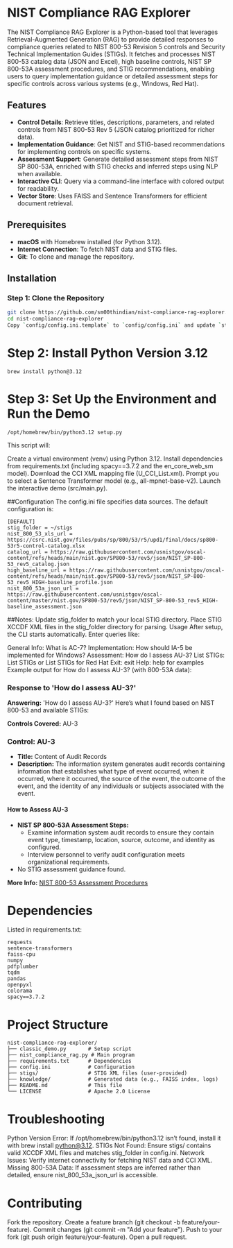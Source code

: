 # NIST Compliance RAG Explorer

The NIST Compliance RAG Explorer is a Python-based tool that leverages Retrieval-Augmented Generation (RAG) to provide detailed responses to compliance queries related to NIST 800-53 Revision 5 controls and Security Technical Implementation Guides (STIGs). It fetches and processes NIST 800-53 catalog data (JSON and Excel), high baseline controls, NIST SP 800-53A assessment procedures, and STIG recommendations, enabling users to query implementation guidance or detailed assessment steps for specific controls across various systems (e.g., Windows, Red Hat).

## Features
- **Control Details**: Retrieve titles, descriptions, parameters, and related controls from NIST 800-53 Rev 5 (JSON catalog prioritized for richer data).
- **Implementation Guidance**: Get NIST and STIG-based recommendations for implementing controls on specific systems.
- **Assessment Support**: Generate detailed assessment steps from NIST SP 800-53A, enriched with STIG checks and inferred steps using NLP when available.
- **Interactive CLI**: Query via a command-line interface with colored output for readability.
- **Vector Store**: Uses FAISS and Sentence Transformers for efficient document retrieval.

## Prerequisites
- **macOS** with Homebrew installed (for Python 3.12).
- **Internet Connection**: To fetch NIST data and STIG files.
- **Git**: To clone and manage the repository.

## Installation

### Step 1: Clone the Repository
```bash
git clone https://github.com/sm00thindian/nist-compliance-rag-explorer.git
cd nist-compliance-rag-explorer
Copy `config/config.ini.template` to `config/config.ini` and update `stig_folder` to your local STIG directory path (e.g., `/path/to/stigs`).
```
# Step 2: Install Python Version 3.12
```
brew install python@3.12
```
# Step 3: Set Up the Environment and Run the Demo
```
/opt/homebrew/bin/python3.12 setup.py
```
This script will:

Create a virtual environment (venv) using Python 3.12.
Install dependencies from requirements.txt (including spacy==3.7.2 and the en_core_web_sm model).
Download the CCI XML mapping file (U_CCI_List.xml).
Prompt you to select a Sentence Transformer model (e.g., all-mpnet-base-v2).
Launch the interactive demo (src/main.py).

##Configuration
The config.ini file specifies data sources. The default configuration is:
```
[DEFAULT]
stig_folder = ~/stigs
nist_800_53_xls_url = https://csrc.nist.gov/files/pubs/sp/800/53/r5/upd1/final/docs/sp800-53r5-control-catalog.xlsx
catalog_url = https://raw.githubusercontent.com/usnistgov/oscal-content/refs/heads/main/nist.gov/SP800-53/rev5/json/NIST_SP-800-53_rev5_catalog.json
high_baseline_url = https://raw.githubusercontent.com/usnistgov/oscal-content/refs/heads/main/nist.gov/SP800-53/rev5/json/NIST_SP-800-53_rev5_HIGH-baseline_profile.json
nist_800_53a_json_url = https://raw.githubusercontent.com/usnistgov/oscal-content/master/nist.gov/SP800-53/rev5/json/NIST_SP-800-53_rev5_HIGH-baseline_assessment.json
```
##Notes:
Update stig_folder to match your local STIG directory.
Place STIG XCCDF XML files in the stig_folder directory for parsing.
Usage
After setup, the CLI starts automatically. Enter queries like:

General Info: What is AC-7?
Implementation: How should IA-5 be implemented for Windows?
Assessment: How do I assess AU-3?
List STIGs: List STIGs or List STIGs for Red Hat
Exit: exit
Help: help for examples
Example output for How do I assess AU-3? (with 800-53A data):

### Response to 'How do I assess AU-3?'
**Answering:** 'How do I assess AU-3?'
Here’s what I found based on NIST 800-53 and available STIGs:

**Controls Covered:** AU-3

### Control: AU-3
- **Title:** Content of Audit Records
- **Description:** The information system generates audit records containing information that establishes what type of event occurred, when it occurred, where it occurred, the source of the event, the outcome of the event, and the identity of any individuals or subjects associated with the event.

#### How to Assess AU-3
- **NIST SP 800-53A Assessment Steps:**
  - Examine information system audit records to ensure they contain event type, timestamp, location, source, outcome, and identity as configured.
  - Interview personnel to verify audit configuration meets organizational requirements.
- No STIG assessment guidance found.

**More Info:** [NIST 800-53 Assessment Procedures](https://csrc.nist.gov/projects/risk-management/sp800-53-controls/assessment-procedures)
# Dependencies
Listed in requirements.txt:
```
requests
sentence-transformers
faiss-cpu
numpy
pdfplumber
tqdm
pandas
openpyxl
colorama
spacy==3.7.2
```
# Project Structure

```
nist-compliance-rag-explorer/
├── classic_demo.py       # Setup script
├── nist_compliance_rag.py # Main program
├── requirements.txt      # Dependencies
├── config.ini            # Configuration
├── stigs/                # STIG XML files (user-provided)
├── knowledge/            # Generated data (e.g., FAISS index, logs)
├── README.md             # This file
└── LICENSE               # Apache 2.0 License
```

# Troubleshooting
Python Version Error: If /opt/homebrew/bin/python3.12 isn’t found, install it with brew install python@3.12.
STIGs Not Found: Ensure stigs/ contains valid XCCDF XML files and matches stig_folder in config.ini.
Network Issues: Verify internet connectivity for fetching NIST data and CCI XML.
Missing 800-53A Data: If assessment steps are inferred rather than detailed, ensure nist_800_53a_json_url is accessible.

# Contributing
Fork the repository.
Create a feature branch (git checkout -b feature/your-feature).
Commit changes (git commit -m "Add your feature").
Push to your fork (git push origin feature/your-feature).
Open a pull request.
